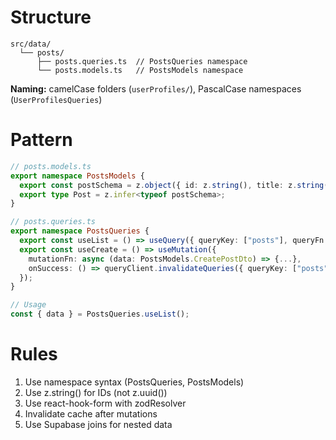 # Structure

```
src/data/
  └── posts/
      ├── posts.queries.ts  // PostsQueries namespace
      └── posts.models.ts   // PostsModels namespace
```

**Naming:** camelCase folders (`userProfiles/`), PascalCase namespaces (`UserProfilesQueries`)

# Pattern

```typescript
// posts.models.ts
export namespace PostsModels {
  export const postSchema = z.object({ id: z.string(), title: z.string() });
  export type Post = z.infer<typeof postSchema>;
}

// posts.queries.ts
export namespace PostsQueries {
  export const useList = () => useQuery({ queryKey: ["posts"], queryFn: ... });
  export const useCreate = () => useMutation({
    mutationFn: async (data: PostsModels.CreatePostDto) => {...},
    onSuccess: () => queryClient.invalidateQueries({ queryKey: ["posts"] })
  });
}

// Usage
const { data } = PostsQueries.useList();
```

# Rules

1. Use namespace syntax (PostsQueries, PostsModels)
2. Use z.string() for IDs (not z.uuid())
3. Use react-hook-form with zodResolver
4. Invalidate cache after mutations
5. Use Supabase joins for nested data
